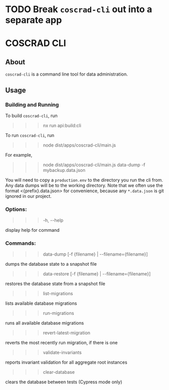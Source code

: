 # TODO Break `coscrad-cli` out into a separate app

# COSCRAD CLI

## About

`coscrad-cli` is a command line tool for data administration.

## Usage

### Building and Running

To build `coscrad-cli`, run

> > > nx run api:build:cli

To run `coscrad-cli`, run

> > > node dist/apps/coscrad-cli/main.js <command-name> <command-options>

For example,

> > > node dist/apps/coscrad-cli/main.js data-dump -f mybackup.data.json

You will need to copy a `production.env` to the directory you run the cli from.
Any data dumps will be to the working directory. Note that we often use the
format <{prefix}.data.json> for convenience, because any `*.data.json` is
git ignored in our project.

### Options:

> > > -h, --help

display help for command

### Commands:

> > > data-dump [-f {filename} | --filename={filename}]

dumps the database state to a snapshot file

> > > data-restore [-f {filename} | --filename={filename}]

restores the database state from a snapshot file

> > > list-migrations

lists available database migrations

> > > run-migrations

runs all available database migrations

> > > revert-latest-migration

reverts the most recently run migration, if there is one

> > > validate-invariants

reports invariant validation for all aggregate root instances

> > > clear-database

clears the database between tests (Cypress mode only)
